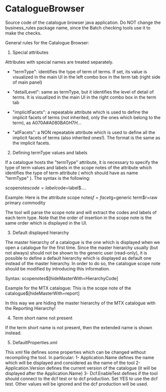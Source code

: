 # CatalogueBrowser
Source code of the catalogue browser java application.
Do NOT change the business_rules package name, since the Batch checking
tools use it to make the checks.

General rules for the Catalogue Browser:

1) Special attributes

Attributes with special names are treated separately.

 - "termType": identifies the type of term of terms. If set, its value is visualized in the
 main UI in the left combo box in the term tab (right side of main panel)
 
 - "detailLevel": same as termType, but it identifies the level of detail of terms. It is visualized
 in the main UI in the right combo box in the term tab
 
 - "implicitFacets": a repeatable attribute which is used to define the implicit facets of terms
 (not inherited, only the ones which belong to the term), as A070A#A080B$A0H7H$...
 
 - "allFacets": a NON repeatable attribute which is used to define all the implicit facets of terms
 (also inherited ones!). The format is the same as the implicit facets.


2) Defining termType values and labels

If a catalogue hosts the "termType" attribute, it is necessary to specify the
type of term values and labels in the scope notes of the attribute which identifies
the type of term attribute ( which should have as name "termType" ). The syntax is the following:

scopenotes$code=label$code=label$....

Example:
Here is the attribute scope notes$f=facet$g=generic term$r=raw primary commodity

The tool will parse the scope note and will extract the codes and labels of each term type.
Note that the order of insertion in the scope note is the same order which is displayed in the UI.


3) Default displayed hierarchy

The master hierarchy of a catalogue is the one which is displayed when we open a catalogue
for the first time.
Since the master hierarchy usually (but not always) should not be shown to the generic user (read-only),
it is possible to define a default hierarchy which is displayed as default one instead of the master hierarchy.
In order to do so, the catalogue scope note should be modified by introducing this information.

Syntax:
scopenotes$[hideMasterWith=HierarchyCode]

Example for the MTX catalogue:
This is the scope note of the catalogue$[hideMasterWith=report]

In this way we are hiding the master hierarchy of the MTX catalogue with the Reporting Hierarchy!


4) Term short name not present

If the term short name is not present, then the extended name is shown instead.


5) DefaultProperties.xml

This xml file defines some properties which can be changed without recompiling the tool. In particular:
1- Application.Name defines the name which will be displayed and considered 
   as the name of the tool
2- Application.Version defines the current version of the catalogue 
   (it will be displayed after the Application.Name)
3- Dcf.EnableTest defines if the tool should connect to the dcf test or to dcf production. Set YES to use the
   dcf test. Other values will be ignored and the dcf production will be used.
